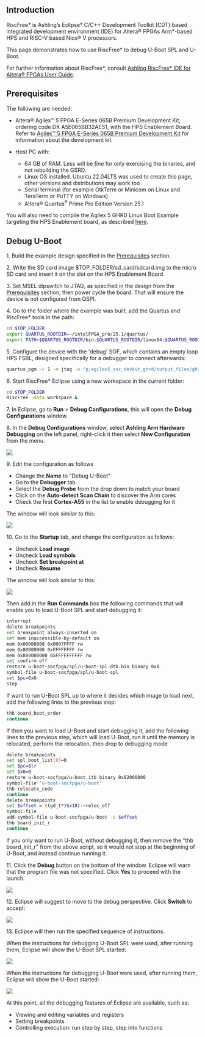 ## Introduction

RiscFree* is Ashling’s Eclipse* C/C++ Development Toolkit (CDT) based integrated development environment (IDE) for Altera® FPGAs Arm*-based HPS and RISC-V based Nios® V processors.

This page demonstrates how to use RiscFree* to debug U-Boot SPL and U-Boot.

For further information about RiscFree*, consult [Ashling RiscFree* IDE for Altera® FPGAs User Guide](https://www.intel.com/content/www/us/en/docs/programmable/730783/24-3.html).

## Prerequisites

The following are needed:

- Altera® Agilex™ 5 FPGA E-Series 065B Premium Development Kit, ordering code DK A5E065BB32AES1, with the HPS Enablement Board. Refer to [Agilex™ 5 FPGA E-Series 065B Premium Development Kit](https://www.intel.com/content/www/us/en/products/details/fpga/development-kits/agilex/a5e065b-premium.html) for information about the development kit.

- Host PC with:
  - 64 GB of RAM. Less will be fine for only exercising the binaries, and not rebuilding the GSRD.
  - Linux OS installed. Ubuntu 22.04LTS was used to create this page, other versions and distributions may work too
  - Serial terminal (for example GtkTerm or Minicom on Linux and TeraTerm or PuTTY on Windows)
  - Altera® Quartus<sup>&reg;</sup> Prime Pro Edition Version 25.1

You will also need to compile the Agilex 5 GHRD Linux Boot Example targeting the HPS Enablement board, as described [here](https://altera-fpga.github.io/rel-25.1/embedded-designs/agilex-5/e-series/premium/boot-examples/ug-linux-boot-agx5e-premium/#boot-from-sd-card). 

## Debug U-Boot

1\. Build the example design specified in the [Prerequisites](#prerequisites) section.

2\. Write the SD card image $TOP_FOLDER/sd_card/sdcard.img to the micro SD card and insert it on the slot on the HPS Enablement Board.

3\. Set MSEL dipswitch to JTAG, as specified in the design from the [Prerequisites](#prerequisites) section, then power cycle the board. That will ensure the device is not configured from QSPI.

4\. Go to the folder where the example was built, add the Quartus and RiscFree* tools in the path:

```bash
cd $TOP_FOLDER
export QUARTUS_ROOTDIR=~/intelFPGA_pro/25.1/quartus/
export PATH=$QUARTUS_ROOTDIR/bin:$QUARTUS_ROOTDIR/linux64:$QUARTUS_ROOTDIR/../qsys/bin:$QUARTUS_ROOTDIR/../riscfree/RiscFree:$PATH
```
5\. Configure the device with the 'debug' SOF, which contains an empty loop HPS FSBL, designed specifically for a debugger to connect afterwards:

```bash
quartus_pgm -c 1 -m jtag -o "p;agilex5_soc_devkit_ghrd/output_files/ghrd_a5ed065bb32ae6sr0_hps_debug.sof"
```

6\. Start RiscFree* Eclipse using a new workspace in the current folder:

```bash
cd $TOP_FOLDER
RiscFree -data workspace &
```

7\.  In Eclipse, go to **Run** > **Debug Configurations**, this will open the **Debug Configurations** window.

8\. In the **Debug Configurations** window, select **Ashling Arm Hardware Debugging** on the left panel, right-click it then select **New Configuration** from the menu.

![](images/01-new-arm-config.png)

9\. Edit the configuration as follows

* Change the **Name** to "Debug U-Boot"
* Go to the **Debugger** tab
* Select the **Debug Probe** from the drop down to match your board
* Click on the **Auto-detect Scan Chain** to discover the Arm cores
* Check the first **Cortex-A55** in the list to enable debugging for it

The window will look similar to this:

![](images/04-connection-done.png)

10\. Go to the **Startup** tab, and change the configuration as follows:

* Uncheck **Load image**
* Uncheck **Load symbols**
* Uncheck **Set breakpoint at**
* Uncheck **Resume**

The window will look similar to this:

![](images/05-startup-config.png)

Then add in the **Run Commands** box the following commands that will enable you to load U-Boot SPL and start debugging it:

```bash
interrupt
delete breakpoints
set breakpoint always-inserted on
set mem inaccessible-by-default on
mem 0x00000000 0x0007FFFF rw
mem 0x80000000 0xFFFFFFFF rw
mem 0x880000000 0xFFFFFFFFFF rw
set confirm off
restore u-boot-socfpga/spl/u-boot-spl-dtb.bin binary 0x0
symbol-file u-boot-socfpga/spl/u-boot-spl
set $pc=0x0
step
```

If  want to run U-Boot SPL up to where it decides which image to load next, add the following lines to the previous step:

```bash
thb board_boot_order
continue
```

If then you want to load U-Boot and start debugging it, add the following lines to the previous step, which will load U-Boot, run it until the memory is relocated, perform the relocation, then drop to debugging mode

```bash
delete breakpoints
set spl_boot_list[0]=0
set $pc=$lr
set $x0=0
restore u-boot-socfpga/u-boot.itb binary 0x82000000
symbol-file "u-boot-socfpga/u-boot" 
thb relocate_code
continue
delete breakpoints
set $offset = ((gd_t*)$x18)->reloc_off
symbol-file
add-symbol-file u-boot-socfpga/u-boot -o $offset
thb board_init_r
continue
```

If you only want to run U-Boot, without debugging it, then remove the "thb board_init_r" from the above script, so it would not stop at the beginning of U-Boot, and instead continue running it.

11\. Click the **Debug** button on the bottom of the window. Eclipse will warn that the program file was not specified. Click **Yes** to proceed with the launch.

![](images/06-no-program-file.png)

12\. Eclipse will suggest to move to the debug perspective. Click **Switch** to accept:

![](images/07-switch-debug-perspective.png)

13\. Eclipse will then run the specified sequence of instructions. 

When the instructions for debugging U-Boot SPL were used, after running them, Eclipse will show the U-Boot SPL started:

![](images/08-spl-started.png)

When the instructions for debugging U-Boot were used, after running them, Eclipse will show the U-Boot started:

![](images/09-u-boot-started.png)

At this point, all the debugging features of Eclipse are available, such as:

* Viewing and editing variables and registers
* Setting breakpoints
* Controlling execution: run step by step, step into functions 
